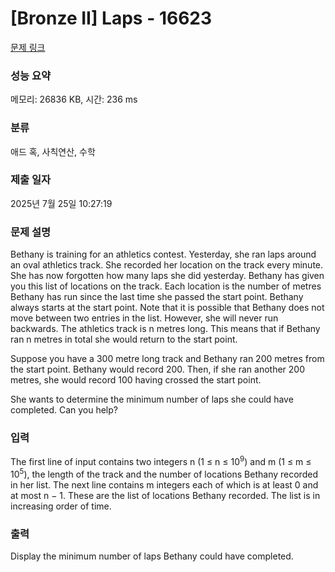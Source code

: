 # [Bronze II] Laps - 16623 

[문제 링크](https://www.acmicpc.net/problem/16623) 

### 성능 요약

메모리: 26836 KB, 시간: 236 ms

### 분류

애드 혹, 사칙연산, 수학

### 제출 일자

2025년 7월 25일 10:27:19

### 문제 설명

<p>Bethany is training for an athletics contest. Yesterday, she ran laps around an oval athletics track. She recorded her location on the track every minute. She has now forgotten how many laps she did yesterday. Bethany has given you this list of locations on the track. Each location is the number of metres Bethany has run since the last time she passed the start point. Bethany always starts at the start point. Note that it is possible that Bethany does not move between two entries in the list. However, she will never run backwards. The athletics track is n metres long. This means that if Bethany ran n metres in total she would return to the start point.</p>

<p>Suppose you have a 300 metre long track and Bethany ran 200 metres from the start point. Bethany would record 200. Then, if she ran another 200 metres, she would record 100 having crossed the start point.</p>

<p>She wants to determine the minimum number of laps she could have completed. Can you help?</p>

### 입력 

 <p>The first line of input contains two integers n (1 ≤ n ≤ 10<sup>9</sup>) and m (1 ≤ m ≤ 10<sup>5</sup>), the length of the track and the number of locations Bethany recorded in her list. The next line contains m integers each of which is at least 0 and at most n − 1. These are the list of locations Bethany recorded. The list is in increasing order of time.</p>

### 출력 

 <p>Display the minimum number of laps Bethany could have completed.</p>

